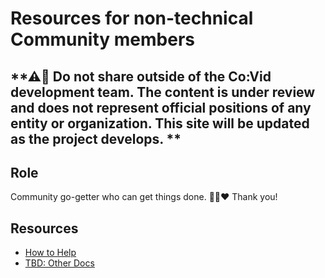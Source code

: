 # Resources for non-technical Community members

## **⚠🛑 Do not share outside of the Co:Vid development team. The content is under review and does not represent official positions of any entity or organization. This site will be updated as the project develops. **

## Role
Community go-getter who can get things done. 🐱‍🏍♥ Thank you!

## Resources
* [How to Help](help_steps.md)
* [TBD: Other Docs]()
